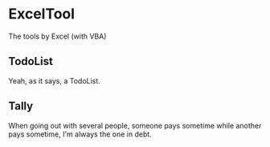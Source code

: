 # ExcelTool
The tools by Excel (with VBA)

## TodoList
Yeah, as it says, a TodoList.

## Tally
When going out with several people, someone pays sometime while another pays sometime, I'm always the one in debt.
